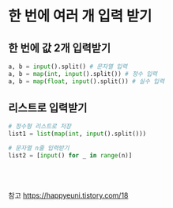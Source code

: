 # 한 번에 여러 개 입력 받기

## 한 번에 값 2개 입력받기

```python
a, b = input().split() # 문자열 입력
a, b = map(int, input().split()) # 정수 입력
a, b = map(float, input().split()) # 실수 입력
```

## 리스트로 입력받기
```python
# 정수형 리스트로 저장
list1 = list(map(int, input().split()))

# 문자열 n줄 입력받기
list2 = [input() for _ in range(n)]
```

<br><br>

참고
<https://happyeuni.tistory.com/18>